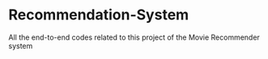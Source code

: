 # Recommendation-System
All the end-to-end codes related to this project of the Movie Recommender system
